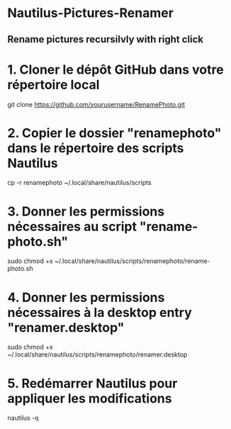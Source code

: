 # Nautilus-Pictures-Renamer

## Rename pictures recursilvly with right click 

# 1. Cloner le dépôt GitHub dans votre répertoire local
git clone https://github.com/yourusername/RenamePhoto.git

# 2. Copier le dossier "renamephoto" dans le répertoire des scripts Nautilus
cp -r renamephoto ~/.local/share/nautilus/scripts

# 3. Donner les permissions nécessaires au script "rename-photo.sh"
sudo chmod +x ~/.local/share/nautilus/scripts/renamephoto/rename-photo.sh

# 4. Donner les permissions nécessaires à la desktop entry "renamer.desktop"
sudo chmod +x ~/.local/share/nautilus/scripts/renamephoto/renamer.desktop

# 5. Redémarrer Nautilus pour appliquer les modifications
nautilus -q
